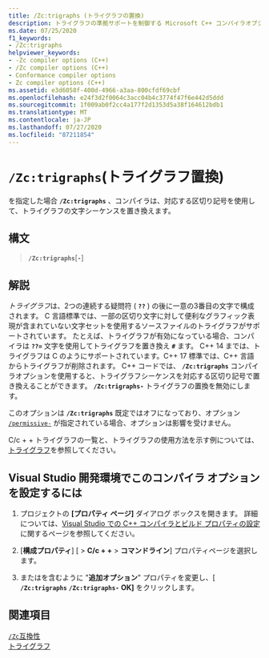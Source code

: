 ```yaml
---
title: /Zc:trigraphs (トライグラフの置換)
description: トライグラフの準拠サポートを制御する Microsoft C++ コンパイラオプション。
ms.date: 07/25/2020
f1_keywords:
- /Zc:trigraphs
helpviewer_keywords:
- -Zc compiler options (C++)
- /Zc compiler options (C++)
- Conformance compiler options
- Zc compiler options (C++)
ms.assetid: e3d6058f-400d-4966-a3aa-800cfdf69cbf
ms.openlocfilehash: e24f3d2f0064c3acc04b4c3774f47f6e442d5ddd
ms.sourcegitcommit: 1f009ab0f2cc4a177f2d1353d5a38f164612bdb1
ms.translationtype: MT
ms.contentlocale: ja-JP
ms.lasthandoff: 07/27/2020
ms.locfileid: "87211854"
---
```

# <a name="zctrigraphs-trigraphs-substitution"></a>`/Zc:trigraphs`(トライグラフ置換)

を指定した場合 **`/Zc:trigraphs`** 、コンパイラは、対応する区切り記号を使用して、トライグラフの文字シーケンスを置き換えます。

## <a name="syntax"></a>構文

> **`/Zc:trigraphs`**[**`-`**]

## <a name="remarks"></a>解説

*トライグラフ*は、2つの連続する疑問符 ( **`??`** ) の後に一意の3番目の文字で構成されます。 C 言語標準では、一部の区切り文字に対して便利なグラフィック表現が含まれていない文字セットを使用するソースファイルのトライグラフがサポートされています。 たとえば、トライグラフが有効になっている場合、コンパイラは **`??=`** 文字を使用してトライグラフを置き換え **`#`** ます。 C++ 14 までは、トライグラフは C のようにサポートされています。C++ 17 標準では、C++ 言語からトライグラフが削除されます。 C++ コードでは、 **`/Zc:trigraphs`** コンパイラオプションを使用すると、トライグラフシーケンスを対応する区切り記号で置き換えることができます。 **`/Zc:trigraphs-`** トライグラフの置換を無効にします。

このオプションは **`/Zc:trigraphs`** 既定ではオフになっており、オプション [`/permissive-`](permissive-standards-conformance.md) が指定されている場合、オプションは影響を受けません。

C/c + + トライグラフの一覧と、トライグラフの使用方法を示す例については、[トライグラフ](../../c-language/trigraphs.md)を参照してください。

## <a name="to-set-this-compiler-option-in-the-visual-studio-development-environment"></a>Visual Studio 開発環境でこのコンパイラ オプションを設定するには

1. プロジェクトの **[プロパティ ページ]** ダイアログ ボックスを開きます。 詳細については、[Visual Studio での C++ コンパイラとビルド プロパティの設定](../working-with-project-properties.md)に関するページを参照してください。

1. [**構成プロパティ**] [  >  **C/c + +**  >  **コマンドライン**] プロパティページを選択します。

1. またはを含むように "**追加オプション**" プロパティを変更し、[ **`/Zc:trigraphs`** **`/Zc:trigraphs-`** **OK]** をクリックします。

## <a name="see-also"></a>関連項目

[`/Zc`互換性](zc-conformance.md)<br/>
[トライグラフ](../../c-language/trigraphs.md)
